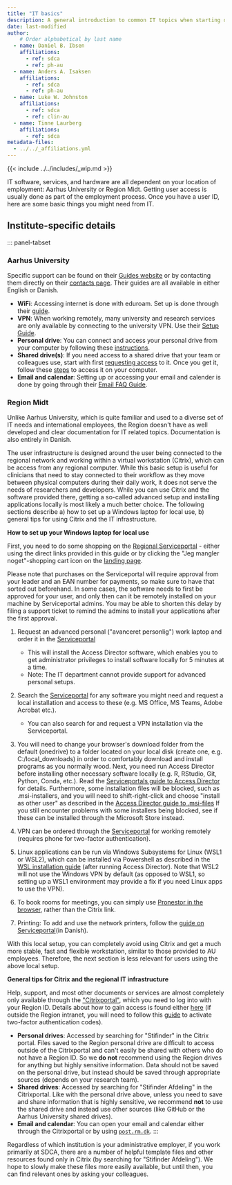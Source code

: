 ```yaml
---
title: "IT basics"
description: A general introduction to common IT topics when starting out.
date: last-modified
author:
    # Order alphabetical by last name
  - name: Daniel B. Ibsen
    affiliations: 
      - ref: sdca
      - ref: ph-au
  - name: Anders A. Isaksen
    affiliations: 
      - ref: sdca
      - ref: ph-au
  - name: Luke W. Johnston
    affiliations:
      - ref: sdca
      - ref: clin-au
  - name: Tinne Laurberg
    affiliations: 
      - ref: sdca
metadata-files: 
  - ../../_affiliations.yml
---
```


{{< include ../../includes/_wip.md >}}

IT software, services, and hardware are all dependent on your location
of employment: Aarhus University or Region Midt. Getting user access is
usually done as part of the employment process. Once you have a user ID,
here are some basic things you might need from IT.

## Institute-specific details

::: panel-tabset
### Aarhus University

Specific support can be found on their [Guides
website](https://medarbejdere.au.dk/en/administration/it/guides) or by
contacting them directly on their [contacts
page](https://medarbejdere.au.dk/en/administration/it/main-academic-areas/he-it-support/).
Their guides are all available in either English or Danish.

-   **WiFi**: Accessing internet is done with eduroam. Set up is done
    through their [guide](https://eduroam.au.dk/en/).
-   **VPN**: When working remotely, many university and research
    services are only available by connecting to the university VPN. Use
    their [Setup
    Guide](https://medarbejdere.au.dk/en/administration/it/guides/network/vpn-remoteaudk).
-   **Personal drive**: You can connect and access your personal drive
    from your computer by following these
    [instructions](https://medarbejdere.au.dk/en/administration/it/guides/datastorage/personal-folder-access/).
-   **Shared drive(s)**: If you need access to a shared drive that your
    team or colleagues use, start with first [requesting
    access](https://medarbejdere.au.dk/en/administration/it/guides/datastorage/access-to-shared-folder)
    to it. Once you get it, follow these
    [steps](https://medarbejdere.au.dk/en/administration/it/guides/datastorage/how-to-access-a-shared-folder)
    to access it on your computer.
-   **Email and calendar**: Setting up or accessing your email and
    calender is done by going through their [Email FAQ
    Guide](https://medarbejdere.au.dk/en/administration/it/guides/mail/faq-mail).

### Region Midt

Unlike Aarhus University, which is quite familiar and used to a diverse
set of IT needs and international employees, the Region doesn't have as
well developed and clear documentation for IT related topics. Documentation is also entirely in Danish.

The user infrastructure is designed around the user being connected to the regional network and working within a virtual workstation (Citrix), which can be access from any regional computer. While this basic setup is useful for clinicians that need to stay connected to their workflow as they move between physical computers during their daily work, it does not serve the needs of researchers and developers. While you can use Citrix and the software provided there, getting a so-called advanced setup and installing applications locally is most likely a much better choice. The following sections describe a) how to set up a Windows laptop for local use, b) general tips for using Citrix and the IT infrastructure.

**How to set up your Windows laptop for local use**

First, you need to do some shopping on the [Regional Serviceportal](https://regionmidtjylland.service-now.com/rmsp?id=rmsp_sc_category&sys_id=5cc7a91d8747b450d195ecec3fbb3555) - either using the direct links provided in this guide or by clicking the "Jeg mangler noget"-shopping cart icon on the [landing page](https://regionmidtjylland.service-now.com/rmsp).

Please note that purchases on the Serviceportal will require approval from your leader and an EAN number for payments, so make sure to have that sorted out beforehand. In some cases, the software needs to first be approved for your user, and only then can it be remotely installed on your machine by Serviceportal admins. You may be able to shorten this delay by filing a support ticket to remind the admins to install your applications after the first approval.

1. Request an advanced personal ("avanceret personlig") work laptop and order it in the [Serviceportal](https://regionmidtjylland.service-now.com/rmsp?id=rmsp_sc_cat_item_guide&sys_id=389e1446db7b3b009ec79532ca9619cc&sysparm_category=5cc7a91d8747b450d195ecec3fbb3555)
    - This will install the Access Director software, which enables you to get administrator privileges to install software locally for 5 minutes at a time.
    - Note: The IT department cannot provide support for advanced personal setups.
  
2. Search the [Serviceportal](https://regionmidtjylland.service-now.com/rmsp?id=rmsp_sc_category&sys_id=5cc7a91d8747b450d195ecec3fbb3555) for any software you might need and request a local installation and access to these (e.g. MS Office, MS Teams, Adobe Acrobat etc.).
    - You can also search for and request a VPN installation via the Serviceportal.

3. You will need to change your browser's download folder from the default (onedrive) to a folder located on your local disk (create one, e.g. C:/local_downloads) in order to comfortably download and install programs as you normally wood. Next, you need run Access Director before installing other necessary software locally (e.g. R, RStudio, Git, Python, Conda, etc.). Read the [Serviceportals guide to Access Director](https://regionmidtjylland.service-now.com/kb?id=kb_article_view&sysparm_article=KB0014890) for details.  Furthermore, some installation files will be blocked, such as .msi-installers, and you will need to shift-right-click and choose "install as other user" as described in the [Access Director guide to .msi-files](https://regionmidtjylland.service-now.com/kb?id=kb_article_view&sysparm_article=KB0014890)
If you still encounter problems with some installers being blocked, see if these can be installed through the Microsoft Store instead.

4. VPN can be ordered through the [Serviceportal](https://regionmidtjylland.service-now.com/rmsp?id=rmsp_sc_cat_item&sys_id=3b7b0709dbd613c09e1bf7671d961939&sysparm_category=70db0bb7db48034037f2ff461d9619e2) for working remotely (requires phone for two-factor authentication).

5. Linux applications can be run via Windows Subsystems for Linux (WSL1 or WSL2), which can be installed via Powershell as described in the [WSL installation guide](https://learn.microsoft.com/en-us/windows/wsl/install) (after running Access Director). Note that WSL2 will not use the Windows VPN by default (as opposed to WSL1, so setting up a WSL1 environment may provide a fix if you need Linux apps to use the VPN).

6. To book rooms for meetings, you can simply use [Pronestor in the browser](http://lokaler.rm.dk/), rather than the Citrix link.

7. Printing: To add and use the network printers, follow the [guide on Serviceportal](https://regionmidtjylland.service-now.com/sys_attachment.do?sys_id=c302fee31b1421508b426282b24bcbe8)(in Danish).
 
With this local setup, you can completely avoid using Citrix and get a much more stable, fast and flexible workstation, similar to those provided to AU employees. Therefore, the next section is less relevant for users using the above local setup.



**General tips for Citrix and the regional IT infrastructure**

Help, support, and most other
documents or services are almost completely only available through the
["Citrixportal"](https://citrixportal.rm.dk), which you need to log into
with your Region ID. Details about how to gain access is found either
[here](https://www.rm.dk/om-os/organisation/hjemmearbejde---for-medarbejdere/vejledning-til-fjernadgang-pa-sms/)
(if outside the Region intranet, you will need to follow this
[guide](https://www.rm.dk/om-os/organisation/hjemmearbejde---for-medarbejdere/vejledning-til-fjernadgang-pa-sms/)
to activate two-factor authentication codes).

-   **Personal drives**: Accessed by searching for "Stifinder" in the
    Citrix portal. Files saved to the Region personal drive are
    difficult to access outside of the Citrixportal and can't easily be
    shared with others who do not have a Region ID. So we **do not**
    recommend using the Region drives for anything but highly sensitive
    information. Data should not be saved on the personal drive, but
    instead should be saved through appropriate sources (depends on your
    research team).
-   **Shared drives**: Accessed by searching for "Stifinder Afdeling" in
    the Citrixportal. Like with the personal drive above, unless you
    need to save and share information that is highly sensitive, we
    recommend **not** to use the shared drive and instead use other
    sources (like GitHub or the Aarhus University shared drives).
-   **Email and calendar**: You can open your email and calendar either
    through the Citrixportal or by using
    [`post.rm.dk`](https://post.rm.dk/).
:::

Regardless of which institution is your administrative employer, if you
work primarily at SDCA, there are a number of helpful template files and
other resources found only in Citrix (by searching for "Stifinder
Afdeling"). We hope to slowly make these files more easily available,
but until then, you can find relevant ones by asking your colleagues.
